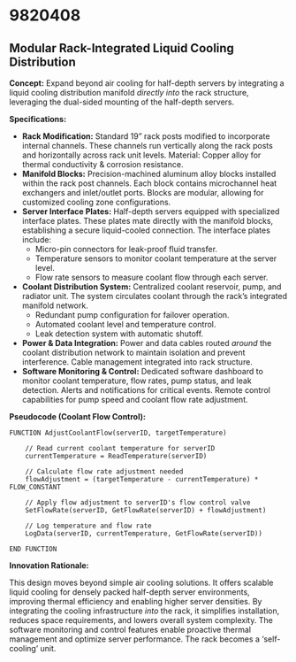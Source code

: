 # 9820408

## Modular Rack-Integrated Liquid Cooling Distribution

**Concept:** Expand beyond air cooling for half-depth servers by integrating a liquid cooling distribution manifold *directly into* the rack structure, leveraging the dual-sided mounting of the half-depth servers.

**Specifications:**

*   **Rack Modification:** Standard 19” rack posts modified to incorporate internal channels. These channels run vertically along the rack posts and horizontally across rack unit levels. Material: Copper alloy for thermal conductivity & corrosion resistance.
*   **Manifold Blocks:** Precision-machined aluminum alloy blocks installed within the rack post channels. Each block contains microchannel heat exchangers and inlet/outlet ports. Blocks are modular, allowing for customized cooling zone configurations.
*   **Server Interface Plates:**  Half-depth servers equipped with specialized interface plates. These plates mate directly with the manifold blocks, establishing a secure liquid-cooled connection. The interface plates include:
    *   Micro-pin connectors for leak-proof fluid transfer.
    *   Temperature sensors to monitor coolant temperature at the server level.
    *   Flow rate sensors to measure coolant flow through each server.
*   **Coolant Distribution System:** Centralized coolant reservoir, pump, and radiator unit.  The system circulates coolant through the rack’s integrated manifold network.  
    *   Redundant pump configuration for failover operation.
    *   Automated coolant level and temperature control.
    *   Leak detection system with automatic shutoff.
*   **Power & Data Integration:**  Power and data cables routed *around* the coolant distribution network to maintain isolation and prevent interference. Cable management integrated into rack structure.
*   **Software Monitoring & Control:** Dedicated software dashboard to monitor coolant temperature, flow rates, pump status, and leak detection.  Alerts and notifications for critical events.  Remote control capabilities for pump speed and coolant flow rate adjustment.

**Pseudocode (Coolant Flow Control):**

```
FUNCTION AdjustCoolantFlow(serverID, targetTemperature)

    // Read current coolant temperature for serverID
    currentTemperature = ReadTemperature(serverID)

    // Calculate flow rate adjustment needed
    flowAdjustment = (targetTemperature - currentTemperature) * FLOW_CONSTANT

    // Apply flow adjustment to serverID's flow control valve
    SetFlowRate(serverID, GetFlowRate(serverID) + flowAdjustment)

    // Log temperature and flow rate
    LogData(serverID, currentTemperature, GetFlowRate(serverID))

END FUNCTION
```

**Innovation Rationale:**

This design moves beyond simple air cooling solutions. It offers scalable liquid cooling for densely packed half-depth server environments, improving thermal efficiency and enabling higher server densities. By integrating the cooling infrastructure *into* the rack, it simplifies installation, reduces space requirements, and lowers overall system complexity.  The software monitoring and control features enable proactive thermal management and optimize server performance. The rack becomes a ‘self-cooling’ unit.